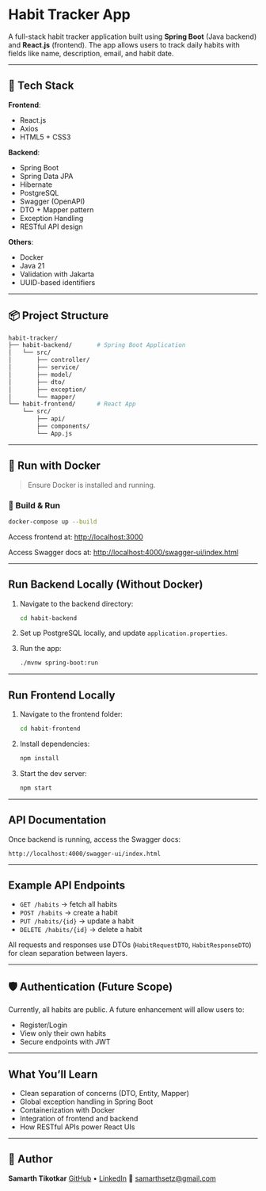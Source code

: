 
# Habit Tracker App

A full-stack habit tracker application built using **Spring Boot** (Java backend) and **React.js** (frontend). The app allows users to track daily habits with fields like name, description, email, and habit date.

---

## 🚀 Tech Stack

**Frontend**:  
- React.js  
- Axios  
- HTML5 + CSS3  

**Backend**:  
- Spring Boot  
- Spring Data JPA  
- Hibernate  
- PostgreSQL  
- Swagger (OpenAPI)  
- DTO + Mapper pattern  
- Exception Handling  
- RESTful API design  

**Others**:  
- Docker  
- Java 21  
- Validation with Jakarta  
- UUID-based identifiers  

---

## 📦 Project Structure

```bash
habit-tracker/
├── habit-backend/       # Spring Boot Application
│   └── src/
│       ├── controller/
│       ├── service/
│       ├── model/
│       ├── dto/
│       ├── exception/
│       └── mapper/
└── habit-frontend/      # React App
    └── src/
        ├── api/
        ├── components/
        └── App.js
````

---

## 🐳 Run with Docker

> Ensure Docker is installed and running.

### 🐋 Build & Run

```bash
docker-compose up --build
```

Access frontend at:
[http://localhost:3000](http://localhost:3000)

Access Swagger docs at:
[http://localhost:4000/swagger-ui/index.html](http://localhost:4000/swagger-ui/index.html)

---

##  Run Backend Locally (Without Docker)

1. Navigate to the backend directory:

   ```bash
   cd habit-backend
   ```

2. Set up PostgreSQL locally, and update `application.properties`.

3. Run the app:

   ```bash
   ./mvnw spring-boot:run
   ```

---

##  Run Frontend Locally

1. Navigate to the frontend folder:

   ```bash
   cd habit-frontend
   ```

2. Install dependencies:

   ```bash
   npm install
   ```

3. Start the dev server:

   ```bash
   npm start
   ```

---

##  API Documentation

Once backend is running, access the Swagger docs:

```
http://localhost:4000/swagger-ui/index.html
```

---

##  Example API Endpoints

* `GET /habits` → fetch all habits
* `POST /habits` → create a habit
* `PUT /habits/{id}` → update a habit
* `DELETE /habits/{id}` → delete a habit

All requests and responses use DTOs (`HabitRequestDTO`, `HabitResponseDTO`) for clean separation between layers.

---

## 🛡 Authentication (Future Scope)

Currently, all habits are public. A future enhancement will allow users to:

* Register/Login
* View only their own habits
* Secure endpoints with JWT

---

##  What You’ll Learn

* Clean separation of concerns (DTO, Entity, Mapper)
* Global exception handling in Spring Boot
* Containerization with Docker
* Integration of frontend and backend
* How RESTful APIs power React UIs

---

## 🙌 Author

**Samarth Tikotkar**
[GitHub](https://github.com/someear9h) • [LinkedIn](https://www.linkedin.com/in/samarth-tikotkar-7532b0328/)
📧 [samarthsetz@gmail.com](mailto:tikotkarsamarth@gmail.com)
